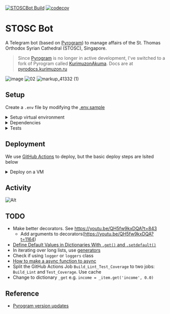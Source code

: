 [![STOSCBot Build](https://github.com/viper25/stoscbot/actions/workflows/python-app.yml/badge.svg)](https://github.com/viper25/stoscbot/actions/workflows/python-app.yml)  [![codecov](https://codecov.io/gh/viper25/stoscbot/branch/main/graph/badge.svg?token=QQ3WXQ2TSQ)](https://codecov.io/gh/viper25/stoscbot)

# STOSC Bot

A Telegram bot (based on [Pyrogram](https://docs.pyrogram.org/)) to manage affairs of the St. Thomas Orthodox Syrian
Cathedral (STOSC), Singapore.

> Since [Pyrogram](https://github.com/pyrogram/pyrogram) is no longer in active development, I've switched to a fork of
> Pyrogram called [KurimuzonAkuma](https://github.com/KurimuzonAkuma/pyrogram). Docs are
> at [pyrodocs.kurimuzon.ru](https://pyrodocs.kurimuzon.ru/)

![image](https://user-images.githubusercontent.com/327990/142089101-04f782d3-0982-4ac0-83d0-899d714bc1cb.png) ![02](https://user-images.githubusercontent.com/327990/142300513-b2cbde04-f695-40f3-92f3-5e56649550f9.png) ![markup_41332 (1)](https://user-images.githubusercontent.com/327990/145735665-da9a6c31-29cc-4a5e-8824-8cd8653b84f8.png)

## Setup

Create a `.env` file by modifying the [.env.sample](.env.sample)

<details>

<summary>
Setup virtual environment
</summary>

```bash
python -m venv .venv
```

Activate (on Windows):

```dos
.venv\Scripts\activate.bat
```

On Linux:

Change `config.ini` for server.

```bash
source .venv/bin/activate
nohup python3 run_stoscbot.py &
```

</details>

<details>

<summary>
Dependencies
</summary>

## Install dependencies.

```bash
pip install -r requirements.txt
```

### Upgrade dependencies

Upgrade dependencies, test locally and then freeze to `requirements_pro.txt`

```bash
pip install --upgrade pip
pip install --upgrade -r requirements.txt
```

To freeze requirements, delete the virtual env and recreate it to remove cruft installs. Then run the above command to 
install the dependencies and freeze them (with the command below).

```bash
pip freeze --exclude pytest-cov --exclude pytest --exclude pytest-asyncio > requirements-frozen.txt
```

</details>

<details>
<summary>
Tests
</summary>

## Run Tests

Ensure `pytest` and `pytest-asyncio` is installed so that VSCode and find tests. Run the below command to run the tests.

```bash
pytest --cov=./ --cov-report=xml
coverage report
```

</details>

## Deployment

We use [GitHub Actions](https://github.com/viper25/stoscbot/actions) to deploy, but the basic deploy steps are lsited
below
<details>
<summary>Deploy on a VM</summary>

1. Update server timezone to local timezone
2. [Do not re-use](https://docs.pyrogram.org/faq/using-multiple-clients-at-once-on-the-same-account) a session file when
   deploying to a new instance. On a new instance, delete any existing `.session` file
   and [generate a new session file](https://docs.pyrogram.org/start/auth#bot-authorization).
3. Keep the `.env` and `.session` files in a `..\credentials\` directory.
   The [deployment scripts](.github\workflows\python-app.yml) will copy these files to the correct location.
4. Subsequently, run headless as ` nohup python3 run_stoscbot.py &`

</details>

## Activity

![Alt](https://repobeats.axiom.co/api/embed/8f7c105c760f4c1728a380d4940249878f8775b4.svg "Repobeats analytics image")

## TODO

* Make better decorators. See https://youtu.be/QH5fw9kxDQA?t=843
    * Add arguments to decorators(https://youtu.be/QH5fw9kxDQA?t=1164)
* [Define Default Values in Dictionaries With `.get()` and `.setdefault()`](https://realpython.com/python-coding-interview-tips/#define-default-values-in-dictionaries-with-get-and-setdefault)
* In iterating over long lists,
  use [generators](https://realpython.com/python-coding-interview-tips/#save-memory-with-generators)
* Check if using `logger` or `loggers` class
* [How to make a async function to async](https://youtu.be/GpqAQxH1Afc?t=968)
* Split the GitHub Actions Job `Build_Lint_Test_Coverage` to two jobs: `Build_Lint` and `Test_Coverage`. Use cache
* Change to dictionary `_get` e.g. `income = _item.get('income', 0.0)`

## Reference

* [Pyrogram version updates](https://github.com/pyrogram/pyrogram/compare/v2.0.34...v2.0.35) 